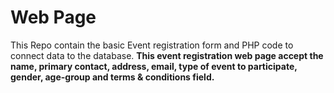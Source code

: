 # Web Page
This Repo contain the basic Event registration form and PHP code to connect data to the database.
**This event registration web page accept the name, primary contact, 
 address, email, type of event to participate, gender, age-group and terms & conditions field.**
